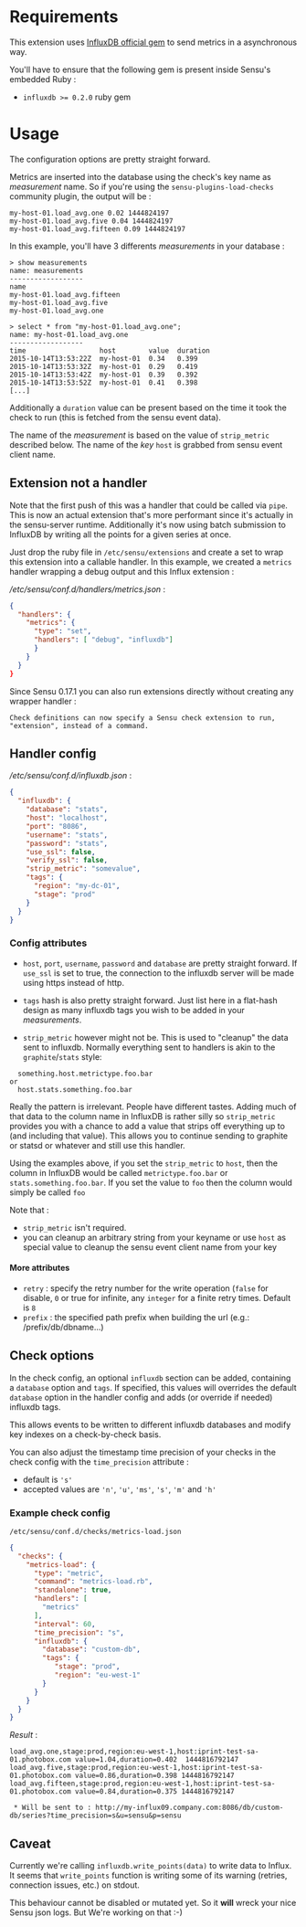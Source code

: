 # Requirements

This extension uses [InfluxDB official gem](https://github.com/influxdb/influxdb-ruby) to send metrics in a asynchronous way.

You'll have to ensure that the following gem is present inside Sensu's embedded Ruby :
* `influxdb >= 0.2.0` ruby gem

# Usage
The configuration options are pretty straight forward.

Metrics are inserted into the database using the check's key name as _measurement_ name. So if you're using the `sensu-plugins-load-checks` community plugin, the output will be :
```
my-host-01.load_avg.one 0.02 1444824197
my-host-01.load_avg.five 0.04 1444824197
my-host-01.load_avg.fifteen 0.09 1444824197
```
In this example, you'll have 3 differents _measurements_ in your database :
```
> show measurements
name: measurements
------------------
name
my-host-01.load_avg.fifteen
my-host-01.load_avg.five
my-host-01.load_avg.one
```

```
> select * from "my-host-01.load_avg.one";
name: my-host-01.load_avg.one
------------------
time                  host        value  duration
2015-10-14T13:53:22Z  my-host-01  0.34   0.399 
2015-10-14T13:53:32Z  my-host-01  0.29   0.419
2015-10-14T13:53:42Z  my-host-01  0.39   0.392
2015-10-14T13:53:52Z  my-host-01  0.41   0.398
[...]
```

Additionally a `duration` value can be present based on the time it took the check to run (this is fetched from the sensu event data).

The name of the _measurement_ is based on the value of `strip_metric` described below.
The name of the _key_ `host` is grabbed from sensu event client name.

## Extension not a handler
Note that the first push of this was a handler that could be called via `pipe`. This is now an actual extension that's more performant since it's actually in the sensu-server runtime. Additionally it's now using batch submission to InfluxDB by writing all the points for a given series at once.

Just drop the ruby file in `/etc/sensu/extensions` and create a set to wrap this extension into a callable handler. In this example, we created a `metrics` handler wrapping a debug output and this Influx extension :

_/etc/sensu/conf.d/handlers/metrics.json_ :
```json
{
  "handlers": {
    "metrics": {
      "type": "set",
      "handlers": [ "debug", "influxdb"]
      }
    }
  }
}
```

Since Sensu 0.17.1 you can also run extensions directly without creating any wrapper handler :
```
Check definitions can now specify a Sensu check extension to run,
"extension", instead of a command.
```

## Handler config

_/etc/sensu/conf.d/influxdb.json_ :
```json
{
  "influxdb": {
    "database": "stats",
    "host": "localhost",
    "port": "8086",
    "username": "stats",
    "password": "stats",
    "use_ssl": false,
    "verify_ssl": false,
    "strip_metric": "somevalue",
    "tags": {
      "region": "my-dc-01",
      "stage": "prod"
    }
  }
}
```

### Config attributes

* `host`, `port`, `username`, `password` and `database` are pretty straight forward. If `use_ssl` is set to true, the connection to the influxdb server will be made using https instead of http.

* `tags` hash is also pretty straight forward. Just list here in a flat-hash design as many influxdb tags you wish to be added in your _measurements_.

* `strip_metric` however might not be. This is used to "cleanup" the data sent to influxdb. Normally everything sent to handlers is akin to the `graphite`/`stats` style:
```
  something.host.metrictype.foo.bar
or
  host.stats.something.foo.bar
```

Really the pattern is irrelevant. People have different tastes. Adding much of that data to the column name in InfluxDB is rather silly so `strip_metric` provides you with a chance to add a value that strips off everything up to (and including that value). This allows you to continue sending to graphite or statsd or whatever and still use this handler.

Using the examples above, if you set the `strip_metric` to `host`, then the column in InfluxDB would be called `metrictype.foo.bar` or `stats.something.foo.bar`. If you set the value to `foo` then the column would simply be called `foo`

Note that :
* `strip_metric` isn't required.
* you can cleanup an arbitrary string from your keyname or use `host` as special value to cleanup the sensu event client name from your key

#### More attributes

* `retry` : specify the retry number for the write operation (`false` for disable, `0` or true for infinite, any `integer` for a finite retry times. Default is `8`
* `prefix` : the specified path prefix when building the url (e.g.: /prefix/db/dbname...)

## Check options

In the check config, an optional `influxdb` section can be added, containing a `database` option and `tags`.
If specified, this values will overrides the default `database` option in the handler config and adds (or override if needed) influxdb tags.

This allows events to be written to different influxdb databases and modify key indexes on a check-by-check basis.

You can also adjust the timestamp time precision of your checks in the check config with the `time_precision` attribute :
* default is `'s'`
* accepted values are `'n'`, `'u'`, `'ms'`, `'s'`, `'m'` and `'h'`

### Example check config

`/etc/sensu/conf.d/checks/metrics-load.json`
```json
{
  "checks": {
    "metrics-load": {
      "type": "metric",
      "command": "metrics-load.rb",
      "standalone": true,
      "handlers": [
        "metrics"
      ],
      "interval": 60,
      "time_precision": "s",
      "influxdb": {
        "database": "custom-db",
        "tags": {
           "stage": "prod",
           "region": "eu-west-1"
        }
      }
    }
  }
}
```

_Result_ :
```
load_avg.one,stage:prod,region:eu-west-1,host:iprint-test-sa-01.photobox.com value=1.04,duration=0.402  1444816792147
load_avg.five,stage:prod,region:eu-west-1,host:iprint-test-sa-01.photobox.com value=0.86,duration=0.398 1444816792147
load_avg.fifteen,stage:prod,region:eu-west-1,host:iprint-test-sa-01.photobox.com value=0.84,duration=0.375 1444816792147

 * Will be sent to : http://my-influx09.company.com:8086/db/custom-db/series?time_precision=s&u=sensu&p=sensu
```

## Caveat
Currently we're calling `influxdb.write_points(data)` to write data to Influx. It seems that `write_points` function is writing some of its warning (retries, connection issues, etc.) on stdout.

This behaviour cannot be disabled or mutated yet. So it __will__ wreck your nice Sensu json logs.
But We're working on that :-)
